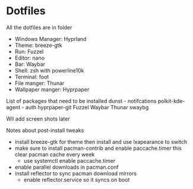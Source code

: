 # Dotfiles
All the dotfiles are in folder 

- Windows Manager: Hyprland
- Theme: breeze-gtk
- Run: Fuzzel
- Editor: nano
- Bar: Waybar
- Shell: zsh with powerline10k
- Terminal: foot
- File manger: Thunar
- Wallpaper manger: Hyprpaper


List of packages that need to be installed
dunst - notifcations
polkit-kde-agent - auth
hyprpaper-git
Fuzzel
Waybar
Thunar
swaybg

Wll add screen shots later


Notes about post-install tweaks
- install breeze-gtk for theme then install and use lxapearance to switch
- make sure to install pacman-contrib and enable paccache.timer this clear pacman cache every week
  - use systemctl enable paccache.timer
- enable parallel downloads in pacman.conf
- install reflector to sync pacman download mirrors
  - enable reflector.service so it syncs on boot
